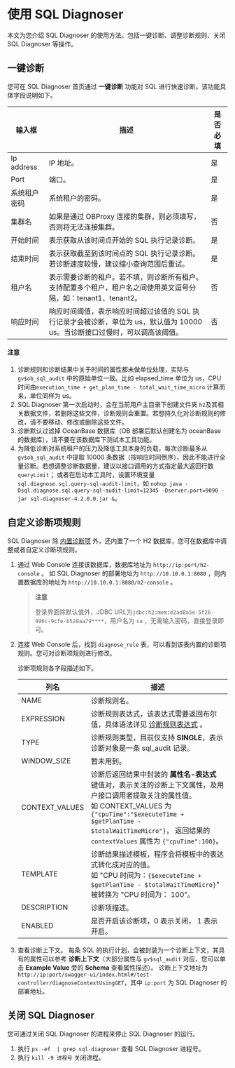 # 使用 SQL Diagnoser

本文为您介绍 SQL Diagnoser 的使用方法。包括一键诊断、调整诊断规则、关闭 SQL Diagnoser 等操作。

## 一键诊断

您可在 SQL Diagnoser 首页通过 **一键诊断** 功能对 SQL 进行快速诊断。该功能具体字段说明如下。

|                              输入框                              |                                  描述                                  |是否必填|
|-----------------------------------------------------------------|------------------------------------------------------------------------|-------|
| Ip address          | IP 地址。 |   是   |
| Port         | 端口。                |   是   |
| 系统租户密码          | 系统租户的密码。                         |  是 |
| 集群名          | 如果是通过 OBProxy 连接的集群，则必须填写，否则将无法连接集群。                                             |   否   |
| 开始时间      | 表示获取从该时间点开始的 SQL 执行记录诊断。                                     |   是    |
| 结束时间       | 表示获取截至到该时间点的 SQL 执行记录诊断。若诊断速度较慢，建议缩小查询范围后重试。                                      |   是   |
| 租户名      | 表示需要诊断的租户。若不填，则诊断所有租户。</br>支持配置多个租户，租户名之间使用英文逗号分隔，如：tenant1、tenant2。                              |  否  |
| 响应时间       | 响应时间阈值，表示响应时间超过该值的 SQL 执行记录才会被诊断，单位为 us，默认值为 10000 us。当诊断接口过慢时，可以调高该阈值。                                |   否   |

<main id="notice" type='notice'>
  <h4>注意</h4>
  <ol>
    <li>诊断规则和诊断结果中关于时间的属性都未做单位处理，实际与 <code>gv$ob_sql_audit</code> 中的原始单位一致。比如 elapsed_time 单位为 us，CPU 时间由<code>execution_time + get_plan_time - total_wait_time_micro</code> 计算而来，单位同样为 us。</li>
    <li>SQL Diagnoser 第一次启动时，会在当前用户主目录下创建文件夹 <code>h2</code>及其相关数据文件，若删除这些文件，诊断规则会重置。若想持久化对诊断规则的修改，请不要移动、修改或删除这些文件。</li>
    <li>诊断默认过滤掉 OceanBase 数据库（OB 部署后默认创建名为 oceanBase 的数据库），请不要在该数据库下测试本工具功能。</li>
    <li>为降低诊断对系统租户的压力及降低工具本身的负载，每次诊断最多从 <code>gv$ob_sql_audit</code> 中提取 10000 条数据（按响应时间倒序），因此不能进行全量诊断。若想调整诊断数据量，建议以接口调用的方式指定最大返回行数 <code>queryLimit</code>； 或者在启动本工具时，设置环境变量 <code>sql.diagnose.sql.query-sql-audit-limit</code>，如 <code>nohup java -Dsql.diagnose.sql.query-sql-audit-limit=12345 -Dserver.port=9090 -jar sql-diagnoser-4.2.0.0.jar &</code>。</li>
  </ol>
</main>

## 自定义诊断项规则

SQL Diagnoser 除 [内置诊断项](../300.sql_diagnoser-paramenters/100.sql_diagnoser-diagnoser-items.md) 外，还内置了一个 H2 数据库，您可在数据库中调整或者自定义诊断项规则。

1. 通过 Web Console 连接该数据库，数据库地址为 `http://ip:port/h2-console` 。
   如 SQL Diagnoser 的部署地址为 `http://10.10.0.1:8080` ，则内置数据库的地址为 `http://10.10.0.1:8080/h2-console` 。

    > **注意**
    >
    > 登录界面除默认值外，JDBC URL为`jdbc:h2:mem:e2ad8a5e-5f26-496c-9cfe-b528aa79****`，用户名为 `sa` ，无需输入密码，直接登录即可。

2. 连接 Web Console 后，找到 `diagnose_rule` 表，可以看到该表内置的诊断项规则。您可对诊断项规则进行修改。

    诊断项规则各字段描述如下。

    |                              列名                              |                                  描述                                  |
    |--------------------------------------------------------------|----------------------------------------------------------------------|
    | NAME          | 诊断规则名。 |
    | EXPRESSION         | 诊断规则表达式，该表达式需要返回布尔值，具体语法详见 [诊断规则表达式](../300.sql_diagnoser-paramenters/200.sql_diagnoser-expression.md) 。                |
    | TYPE          | 诊断规则类型，目前仅支持 **SINGLE**，表示诊断对象是一条 sql_audit 记录。                         |
    | WINDOW_SIZE          | 暂未用到。                                             |
    | CONTEXT_VALUES         | 诊断后返回结果中封装的 **属性名-表达式** 键值对，表示关注的诊断上下文属性，及用户接口调用者提取关注的属性值。</br>如 CONTEXT_VALUES 为 `{"cpuTime":"$executeTime + $getPlanTime - $totalWaitTimeMicro"}`， 返回结果的 `contextValues` 属性为 `{"cpuTime":100}`。                                               |
    | TEMPLATE       | 诊断结果描述模板，程序会将模板中的表达式转化成对应的值。</br>如 "CPU 时间为：`{$executeTime + $getPlanTime - $totalWaitTimeMicro}`" 被转换为 "CPU 时间为： 100"。                                      |
    | DESCRIPTION      | 诊断项描述。                                |
    | ENABLED       | 是否开启该诊断项，0 表示关闭， 1 表示开启。                                |

3. 查看诊断上下文。
每条 SQL 的执行计划，会被封装为一个诊断上下文，其具有的属性可以参考 **诊断上下文**（大部分属性与 `gv$sql_audit` 对应，您可以单击 **Example Value** 旁的 **Schema** 查看属性描述）。
诊断上下文地址为 `http://ip:port/swagger-ui/index.html#/test-controller/diagnoseContextUsingGET`，其中 `ip:port` 为 SQL Diagnoser 的部署地址。

## 关闭 SQL Diagnoser

您可通过关闭 SQL Diagnoser 的进程来停止 SQL Diagnoser 的运行。

1. 执行 `ps -ef  | grep sql-diagnoser` 查看 SQL Diagnoser 进程号。
2. 执行 `kill -9 进程号` 关闭进程。
